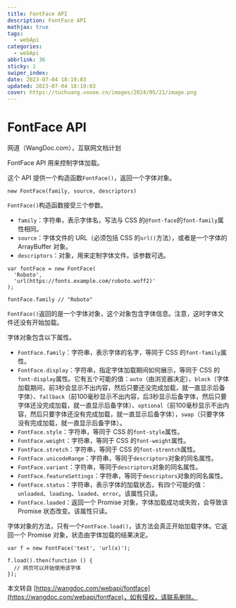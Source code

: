 ```yaml
---
title: FontFace API
description: FontFace API
mathjax: true
tags:
  - webApi
categories:
  - webApi
abbrlink: 36
sticky: 1
swiper_index: 
date: 2023-07-04 18:19:03
updated: 2023-07-04 18:19:03
cover: https://tuchuang.voooe.cn/images/2024/05/21/image.png
---
```


FontFace API
============

网道（WangDoc.com），互联网文档计划

FontFace API 用来控制字体加载。

这个 API 提供一个构造函数`FontFace()`，返回一个字体对象。

```
new FontFace(family, source, descriptors)

```

`FontFace()`构造函数接受三个参数。

*   `family`：字符串，表示字体名，写法与 CSS 的`@font-face`的`font-family`属性相同。
*   `source`：字体文件的 URL（必须包括 CSS 的`url()`方法），或者是一个字体的 ArrayBuffer 对象。
*   `descriptors`：对象，用来定制字体文件。该参数可选。

```
var fontFace = new FontFace(
  'Roboto',
  'url(https://fonts.example.com/roboto.woff2)'
);

fontFace.family // "Roboto"

```

`FontFace()`返回的是一个字体对象，这个对象包含字体信息。注意，这时字体文件还没有开始加载。

字体对象包含以下属性。

*   `FontFace.family`：字符串，表示字体的名字，等同于 CSS 的`font-family`属性。
*   `FontFace.display`：字符串，指定字体加载期间如何展示，等同于 CSS 的`font-display`属性。它有五个可能的值：`auto`（由浏览器决定）、`block`（字体加载期间，前3秒会显示不出内容，然后只要还没完成加载，就一直显示后备字体）、`fallback`（前100毫秒显示不出内容，后3秒显示后备字体，然后只要字体还没完成加载，就一直显示后备字体）、`optional`（前100毫秒显示不出内容，然后只要字体还没有完成加载，就一直显示后备字体），`swap`（只要字体没有完成加载，就一直显示后备字体）。
*   `FontFace.style`：字符串，等同于 CSS 的`font-style`属性。
*   `FontFace.weight`：字符串，等同于 CSS 的`font-weight`属性。
*   `FontFace.stretch`：字符串，等同于 CSS 的`font-strentch`属性。
*   `FontFace.unicodeRange`：字符串，等同于`descriptors`对象的同名属性。
*   `FontFace.variant`：字符串，等同于`descriptors`对象的同名属性。
*   `FontFace.featureSettings`：字符串，等同于`descriptors`对象的同名属性。
*   `FontFace.status`：字符串，表示字体的加载状态，有四个可能的值：`unloaded`、`loading`、`loaded`、`error`。该属性只读。
*   `FontFace.loaded`：返回一个 Promise 对象，字体加载成功或失败，会导致该 Promise 状态改变。该属性只读。

字体对象的方法，只有一个`FontFace.load()`，该方法会真正开始加载字体。它返回一个 Promise 对象，状态由字体加载的结果决定。

```
var f = new FontFace('test', 'url(x)');

f.load().then(function () {
  // 网页可以开始使用该字体
});

```

  

本文转自 [https://wangdoc.com/webapi/fontface](https://wangdoc.com/webapi/fontface)，如有侵权，请联系删除。